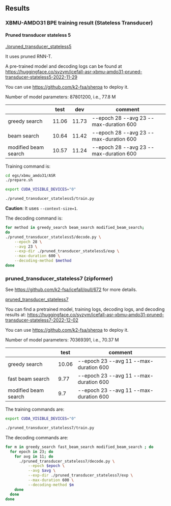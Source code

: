 ## Results

### XBMU-AMDO31 BPE training result (Stateless Transducer)

#### Pruned transducer stateless 5

[./pruned_transducer_stateless5](./pruned_transducer_stateless5)

It uses pruned RNN-T.

A pre-trained model and decoding logs can be found at <https://huggingface.co/syzym/icefall-asr-xbmu-amdo31-pruned-transducer-stateless5-2022-11-29>

You can use <https://github.com/k2-fsa/sherpa> to deploy it.

Number of model parameters: 87801200, i.e., 77.8 M

|                        | test | dev  | comment                               |
|------------------------|------|------|---------------------------------------|
| greedy search          | 11.06| 11.73| --epoch 28 --avg 23 --max-duration 600|
| beam search            | 10.64| 11.42| --epoch 28 --avg 23 --max-duration 600|
| modified beam search   | 10.57| 11.24| --epoch 28 --avg 23 --max-duration 600|


Training command is:

```bash
cd egs/xbmu_amdo31/ASR
./prepare.sh

export CUDA_VISIBLE_DEVICES="0"

./pruned_transducer_stateless5/train.py
```

**Caution**: It uses `--context-size=1`.


The decoding command is:
```bash
for method in greedy_search beam_search modified_beam_search;
do
./pruned_transducer_stateless5/decode.py \
    --epoch 28 \
    --avg 23 \
    --exp-dir ./pruned_transducer_stateless5/exp \
    --max-duration 600 \
    --decoding-method $method
done
```

### pruned_transducer_stateless7 (zipformer)

See <https://github.com/k2-fsa/icefall/pull/672> for more details.

[pruned_transducer_stateless7](./pruned_transducer_stateless7)

You can find a pretrained model, training logs, decoding logs, and decoding
results at:
<https://huggingface.co/syzym/icefall-asr-xbmu-amdo31-pruned-transducer-stateless7-2022-12-02>

You can use <https://github.com/k2-fsa/sherpa> to deploy it.

Number of model parameters: 70369391, i.e., 70.37 M

|                      | test | comment                                |
|----------------------|------|----------------------------------------|
| greedy search        | 10.06| --epoch 23 --avg 11 --max-duration 600 |
| fast beam search     | 9.77 | --epoch 23 --avg 11 --max-duration 600 |
| modified beam search | 9.7  | --epoch 23 --avg 11 --max-duration 600 |

The training commands are:
```bash
export CUDA_VISIBLE_DEVICES="0"

./pruned_transducer_stateless7/train.py
```

The decoding commands are:
```bash
for m in greedy_search fast_beam_search modified_beam_search ; do
  for epoch in 23; do
    for avg in 11; do
      ./pruned_transducer_stateless7/decode.py \
          --epoch $epoch \
          --avg $avg \
          --exp-dir ./pruned_transducer_stateless7/exp \
          --max-duration 600 \
          --decoding-method $m
    done
  done
done
```
